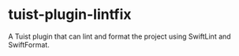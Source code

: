 # tuist-plugin-lintfix
A Tuist plugin that can lint and format the project using SwiftLint and SwiftFormat.
